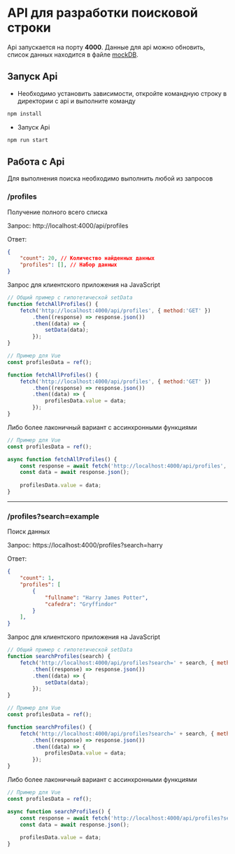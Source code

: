 # API для разработки поисковой строки

Api запускается на порту **4000**. Данные для api можно обновить, список данных находится в файле [mockDB](./mockDB.js).

## Запуск Api

- Необходимо установить зависимости, откройте командную строку в директории с api и выполните команду
```bash
npm install
```

- Запуск Api
```bash
npm run start
```

## Работа с Api

Для выполнения поиска необходимо выполнить любой из запросов


### /profiles

Получение полного всего списка

Запрос: http://localhost:4000/api/profiles

Ответ:
```json
{
    "count": 20, // Количество найденных данных
    "profiles": [], // Набор данных
}
```

Запрос для клиентского приложения на JavaScript
```js
// Общий пример с гипотетической setData
function fetchAllProfiles() {
    fetch('http://localhost:4000/api/profiles', { method:'GET' })
        .then((response) => response.json())
        .then((data) => {
            setData(data);
        });
}
```

```js
// Пример для Vue
const profilesData = ref();

function fetchAllProfiles() {
    fetch('http://localhost:4000/api/profiles', { method:'GET' })
        .then((response) => response.json())
        .then((data) => {
            profilesData.value = data;
        });
}
```

Либо более лаконичный вариант с ассинхронными функциями

```js
// Пример для Vue
const profilesData = ref();

async function fetchAllProfiles() {
    const response = await fetch('http://localhost:4000/api/profiles', { method:'GET' });
    const data = await response.json();
    
    profilesData.value = data;
}
```

<hr>

### /profiles?search=example
Поиск данных

Запрос: https://localhost:4000/profiles?search=harry

Ответ:
```json
{
    "count": 1,
    "profiles": [
        {
            "fullname": "Harry James Potter",
            "cafedra": "Gryffindor"
        }
    ],
}
```

Запрос для клиентского приложения на JavaScript
```js
// Общий пример с гипотетической setData
function searchProfiles(search) {
    fetch('http://localhost:4000/api/profiles?search=' + search, { method:'GET' })
        .then((response) => response.json())
        .then((data) => {
            setData(data);
        });
}
```

```js
// Пример для Vue
const profilesData = ref();

function searchProfiles() {
    fetch('http://localhost:4000/api/profiles?search=' + search, { method:'GET' })
        .then((response) => response.json())
        .then((data) => {
            profilesData.value = data;
        });
}
```

Либо более лаконичный вариант с ассинхронными функциями

```js
// Пример для Vue
const profilesData = ref();

async function searchProfiles() {
    const response = await fetch('http://localhost:4000/api/profiles?search=' + search, { method:'GET' });
    const data = await response.json();
    
    profilesData.value = data;
}
```

